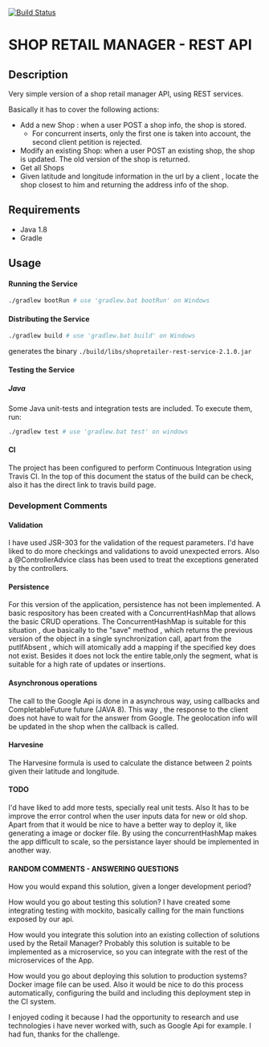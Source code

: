 [![Build Status](https://travis-ci.org/vanessaCantalapiedra/shopretailer_v2.0.svg?branch=master)](https://travis-ci.org/vanessaCantalapiedra/shopretailer_v2.0)

SHOP RETAIL MANAGER  - REST API 
====================================

## Description
Very simple version of a shop retail manager API, using REST services. 

Basically it has to cover the following actions:
 - Add a new Shop : when a user POST a shop info, the shop is stored.
    * For concurrent inserts, only the first one is taken into account, the second client petition is rejected.
 - Modify an existing Shop: when a user POST an existing shop, the shop is updated. The old version of the shop is returned.
 - Get all Shops
 - Given latitude and longitude information in the url by a client , locate the shop closest to him and returning the address info of the shop.

## Requirements

 - Java 1.8
 - Gradle
 
## Usage 

#### Running the Service

```sh
./gradlew bootRun # use 'gradlew.bat bootRun' on Windows
```

#### Distributing the Service

```sh
./gradlew build # use 'gradlew.bat build' on Windows
```
generates the binary `./build/libs/shopretailer-rest-service-2.1.0.jar`

#### Testing the Service

##### Java
Some Java unit-tests and integration tests are included. To execute them, run:  
```sh
./gradlew test # use 'gradlew.bat test' on windows
```
#### CI
The project has been configured to perform Continuous Integration using Travis CI. In the top of this document the status of the build can be check, also it has the direct link to travis build page.

### Development Comments

#### Validation
I have used JSR-303 for the validation of the request parameters. I'd have liked to do more checkings and validations to avoid unexpected errors.
Also a @ControllerAdvice class has been used to treat the exceptions generated by the controllers.

#### Persistence

For this version of the application, persistence has not been implemented. A basic respository has been created with a ConcurrentHashMap that allows the basic CRUD operations. The ConcurrentHashMap is suitable for this situation , due basically to the "save" method , which returns the previous version of the object in a single synchronization call, apart from the putIfAbsent , which will atomically add a mapping if the specified key does not exist. Besides it does not lock the entire table,only the segment, what is suitable for a high rate of updates or insertions.

#### Asynchronous operations
The call to the Google Api is done in a asynchrous way, using callbacks and CompletableFuture future (JAVA 8). This way , the response  to the client does not have to wait for the answer from Google. The geolocation info will be updated in the shop when the callback is called.

#### Harvesine
The Harvesine formula is used to calculate the distance between 2 points given their latitude and longitude.

#### TODO
I'd have liked to add more tests, specially real unit tests. Also It has to be improve the error control when the user inputs data for new or old shop.
Apart from that it would be nice to have a better way to deploy it, like generating a image or docker file.
By using the concurrentHashMap makes the app difficult to scale, so the persistance layer should be implemented in another way.

#### RANDOM COMMENTS - ANSWERING QUESTIONS

How you would expand this solution, given a longer development period?

How would you go about testing this solution?
I have created some integrating testing with mockito, basically calling for the main functions exposed by our api. 

How would you integrate this solution into an existing collection of solutions used by the Retail Manager?
Probably this solution is suitable to be implemented as a microservice, so you can integrate with the rest of the microservices of the App.

How would you go about deploying this solution to production systems?
Docker image file can be used. Also it would be nice to do this process automatically, configuring the build and including this deployment step in the CI system.

I enjoyed coding it because I had the opportunity to research and use technologies  i have never worked with, such as Google Api for example. I had fun, thanks for the challenge.
